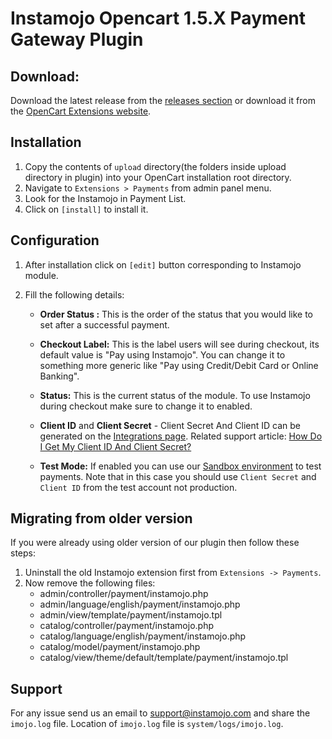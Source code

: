 # Instamojo Opencart 1.5.X Payment Gateway Plugin

## Download:

Download the latest release from the [releases section](https://github.com/Instamojo/Instamojo-OpenCart-1.5/releases) or download it from the [OpenCart Extensions website](http://www.opencart.com/index.php?route=extension/extension/info&extension_id=21984).

## Installation

1. Copy the contents of `upload` directory(the folders inside upload directory in plugin) into your OpenCart installation root directory.
2. Navigate to `Extensions > Payments` from admin panel menu.
3. Look for the Instamojo in Payment List.
4. Click on `[install]` to install it.

## Configuration

1. After installation click on `[edit]` button corresponding to Instamojo module.
2. Fill the following details:

    - **Order Status :** This is the order of the status that you would like to set after a successful payment.

    -  **Checkout Label:** This is the label users will see during checkout, its default value is "Pay using Instamojo". You can change it to something more generic like "Pay using Credit/Debit Card or Online Banking".
      
    -  **Status:** This is the current status of the module. To use Instamojo during checkout make sure to change it to enabled.
     
    - **Client ID** and **Client Secret** - Client Secret And Client ID can be generated on the [Integrations page](https://www.instamojo.com/integrations/). Related support article: [How Do I Get My Client ID And Client Secret?](https://support.instamojo.com/hc/en-us/articles/212214265-How-do-I-get-my-Client-ID-and-Client-Secret-)
    
    - **Test Mode:** If enabled you can use our [Sandbox environment](https://test.instamojo.com) to test payments. Note that in this case you should use `Client Secret` and `Client ID` from the test account not production.

## Migrating from older version

If you were already using older version of our plugin then follow these steps:

1. Uninstall the old Instamojo extension first from `Extensions -> Payments`.
2. Now remove the following files:
   - admin/controller/payment/instamojo.php
   - admin/language/english/payment/instamojo.php
   - admin/view/template/payment/instamojo.tpl
   - catalog/controller/payment/instamojo.php
   - catalog/language/english/payment/instamojo.php
   - catalog/model/payment/instamojo.php
   - catalog/view/theme/default/template/payment/instamojo.tpl

## Support

For any issue send us an email to support@instamojo.com and share the `imojo.log` file. Location of `imojo.log` file is `system/logs/imojo.log`.
